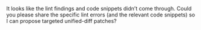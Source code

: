 It looks like the lint findings and code snippets didn’t come through. Could you please share the specific lint errors (and the relevant code snippets) so I can propose targeted unified-diff patches?